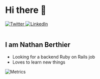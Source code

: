 # Hi there 👋

<div align="left">
  <a href="https://twitter.com/nathan_berthier">
    <img
      src="https://img.shields.io/twitter/follow/nathan_berthier?label=Twitter&logo=twitter&style=flat-square&color=1da1f2&logoColor=ffffff"
      alt="Twitter"
    />
  </a>
  <a href="https://www.linkedin.com/in/berthier-nathan/">
    <img
      src="https://img.shields.io/static/v1?logo=linkedin&style=flat-square&color=0072b1&label=LinkedIn&message=%E2%98%86"
      alt="LinkedIn"
    />
  </a>
</div>

<br />

## I am Nathan Berthier

- Looking for a backend Ruby on Rails job
- Loves to learn new things

![Metrics](https://metrics.lecoq.io/NathanBerthier?template=classic&config.timezone=Europe%2FParis)
